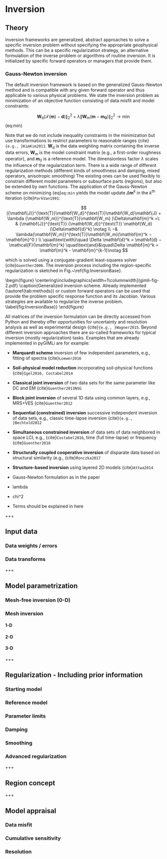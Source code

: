 # Inversion

## Theory

Inversion frameworks are generalized, abstract approaches to solve a specific inversion problem without specifying the appropriate geophysical methods.
This can be a specific regularization strategy, an alternative formulation of the inverse problem or algorithms of routine inversion.
It is initialized by specific forward operators or managers that provide them.

### Gauss-Newton inversion

The default inversion framework is based on the generalized Gauss-Newton method and is compatible with any given forward operator and thus applicable to various physical problems.
We state the inversion problem as minimization of an objective function consisting of data misfit and model constraints:

$$ \mathbf{W}_\text{d} (\mathbf{\mathcal{F}}(\mathbf{m})-\mathbf{d}) \|^2_2 + \lambda \| \mathbf{W}_\text{m} (\mathbf{m}-\mathbf{m_0}) \|^2_2 \rightarrow\min $$ (eq:min)

Note that we do not include inequality constraints in the minimization but use transformations to restrict parameters to reasonable ranges {cite}`{e.g., }KimKim2011`.
$\mathbf{W}_\text{d}$ is the data weighting matrix containing the inverse data errors, $\mathbf{W}_\text{m}$ is the model constraint matrix (e.g., a first-order roughness operator), and $\mathbf{m}_0$ is a reference model.
The dimensionless factor $\lambda$ scales the influence of the regularization term.
There is a wide range of different regularization methods (different kinds of smoothness and damping, mixed operators, anisotropic smoothing)
The existing ones can be used flexibly to constrain different model parameters or subsurface parts (regions), but also be extended by own functions.
The application of the Gauss-Newton scheme on minimizing {eq}`eq:min` yields the model update $\Delta\mathbf{m}^k$ in the $k^\text{th}$ iteration {cite}`ParkVan1991`:

$$ ({\mathbf{J}}^{\text{T}}\mathbf{W_d}^{\text{T}}\mathbf{W_d}\mathbf{J} + \lambda {\mathbf{W_m}}^{\text{T}}\mathbf{W_m}
)\Delta\mathbf{m}^k =\: &
{\mathbf{J}}^{\text{T}} {\mathbf{W_d}}^{\text{T}} \mathbf{W_d}(\Delta\mathbf{d}^k) \notag \\
−& \lambda{\mathbf{W_m}}^{\text{T}}\mathbf{W_m}(\mathbf{m}^k − \mathbf{m}^0 ) \\
\quad\text{with}\quad \Delta \mathbf{d}^k = \mathbf{d} − \mathcal{F}(\mathbf{m}^k)
\quad\text{and}&\quad\Delta \mathbf{m}^k = \mathbf{m}^k - \mathbf{m}^{k-1}\notag
$$

which is solved using a conjugate-gradient least-squares solver {cite}`Guenther2006`.
The inversion process including the region-specific regularization is sketched in Fig.~\ref{fig:InversionBase}.

\begin{figure}
\centering\includegraphics[width=1\columnwidth]{gimli-fig-2.pdf}
\caption{Generalized inversion scheme. Already implemented (\autoref{tab:methods}) or custom forward operators can be used that provide the problem specific response function and its Jacobian. Various strategies are available to regularize the inverse problem. \label{fig:InversionBase}}
\end{figure}

All matrices of the inversion formulation can be directly accessed from Python and thereby offer opportunities for uncertainty and resolution analysis as well as experimental design {cite}`{e.g., }Wagner2015`.
Beyond different inversion approaches there are so-called frameworks for typical inversion (mostly regularization) tasks.
Examples that are already implemented in pyGIMLi are for example:

* **Marquardt scheme** inversion of few independent parameters, e.g., fitting of spectra {cite}`Loewer2016`
* **Soil-physical model reduction** incorporating soil-physical functions {cite}`Igel2016, Costabel2014`
* **Classical joint inversion** of two data sets for the same parameter like DC and EM {cite}`Guenther2013NSG`
* **Block joint inversion** of several 1D data using common layers, e.g., MRS+VES {cite}`Guenther2012`
* **Sequential (constrained) inversion** successive independent inversion of data sets, e.g., classic time-lapse inversion {cite}`{e.g., }Bechtold2012`
* **Simultaneous constrained inversion** of data sets of data neighbored in space LCI, e.g., {cite}`Costabel2016`, time (full time-lapse) or frequency {cite}`Guenther2016`
* **Structurally coupled cooperative inversion** of disparate data based on structural similarity (e.g., {cite}`Ronczka2017`
* **Structure-based inversion** using layered 2D models {cite}`Attwa2014`

* Gauss-Newton formulation as in the paper
* lambda
* chi^2
* Terms should be explained in here

+++

## Input data

### Data weights / errors

### Data transforms

+++

## Model parametrization

### Mesh-free inversion (0-D)

### Mesh inversion

#### 1-D

#### 2-D

#### 3-D

+++

## Regularization - Including prior information

### Starting model

### Reference model

### Parameter limits

### Damping

### Smoothing

### Advanced regularization

+++

## Region concept

+++

## Model appraisal

### Data misfit

### Cumulative sensitivity

### Resolution
